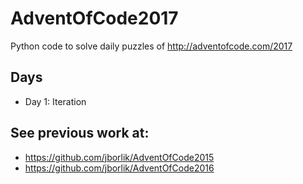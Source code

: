 # AdventOfCode2017
Python code to solve daily puzzles of http://adventofcode.com/2017

## Days
* Day 1:  Iteration

## See previous work at:
* https://github.com/jborlik/AdventOfCode2015
* https://github.com/jborlik/AdventOfCode2016